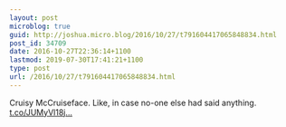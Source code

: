 ```yaml
---
layout: post
microblog: true
guid: http://joshua.micro.blog/2016/10/27/t791604417065848834.html
post_id: 34709
date: 2016-10-27T22:36:14+1100
lastmod: 2019-07-30T17:41:21+1100
type: post
url: /2016/10/27/t791604417065848834.html
---
```

Cruisy McCruiseface. Like, in case no-one else had said anything. [t.co/JUMyVl18j...](https://t.co/JUMyVl18jx)
